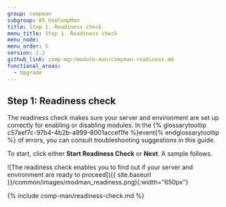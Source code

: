 ```yaml
---
group: compman
subgroup: 05_UseCompMan
title: Step 1. Readiness check
menu_title: Step 1. Readiness check
menu_node:
menu_order: 5
version: 2.2
github_link: comp-mgr/module-man/compman-readiness.md
functional_areas:
  - Upgrade
---
```


## Step 1: Readiness check
The readiness check makes sure your server and environment are set up correctly for enabling or disabling modules. In the {% glossarytooltip c57aef7c-97b4-4b2b-a999-8001accef1fe %}event{% endglossarytooltip %} of errors, you can consult troubleshooting suggestions in this guide.

To start, click either **Start Readiness Check** or **Next**. A sample follows.

![The readiness check enables you to find out if your server and environment are ready to proceed]({{ site.baseurl }}/common/images/modman_readiness.png){:width="650px"}

{% include comp-man/readiness-check.md %}